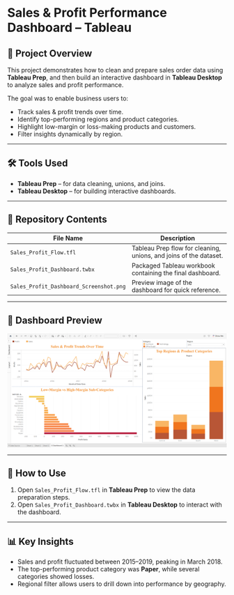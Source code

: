 # Sales & Profit Performance Dashboard – Tableau

## 📖 Project Overview
This project demonstrates how to clean and prepare sales order data using **Tableau Prep**, and then build an interactive dashboard in **Tableau Desktop** to analyze sales and profit performance.

The goal was to enable business users to:
- Track sales & profit trends over time.
- Identify top-performing regions and product categories.
- Highlight low-margin or loss-making products and customers.
- Filter insights dynamically by region.

---

## 🛠 Tools Used
- **Tableau Prep** – for data cleaning, unions, and joins.
- **Tableau Desktop** – for building interactive dashboards.

---

## 📂 Repository Contents
| File Name                          | Description |
|------------------------------------|-------------|
| `Sales_Profit_Flow.tfl`            | Tableau Prep flow for cleaning, unions, and joins of the dataset. |
| `Sales_Profit_Dashboard.twbx`      | Packaged Tableau workbook containing the final dashboard. |
| `Sales_Profit_Dashboard_Screenshot.png` | Preview image of the dashboard for quick reference. |

---

## 📸 Dashboard Preview
![Dashboard Screenshot](Sales_Profit_Dashboard_Screenshot.png)

---

## 🚀 How to Use
1. Open `Sales_Profit_Flow.tfl` in **Tableau Prep** to view the data preparation steps.  
2. Open `Sales_Profit_Dashboard.twbx` in **Tableau Desktop** to interact with the dashboard.  

---

## 📊 Key Insights
- Sales and profit fluctuated between 2015–2019, peaking in March 2018.  
- The top-performing product category was **Paper**, while several categories showed losses.  
- Regional filter allows users to drill down into performance by geography.  
